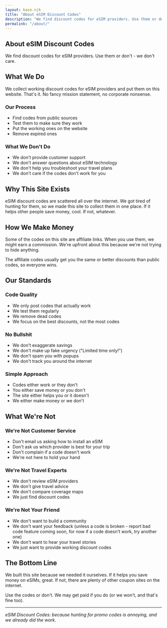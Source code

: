 ```yaml
---
layout: base.njk
title: "About eSIM Discount Codes"
description: "We find discount codes for eSIM providers. Use them or don't, we don't care."
permalink: "/about/"
---
```


<div class="article-page">
<article class="article-content">

# About eSIM Discount Codes

We find discount codes for eSIM providers. Use them or don't - we don't care.

## What We Do

We collect working discount codes for eSIM providers and put them on this website. That's it. No fancy mission statement, no corporate nonsense.

### Our Process

- Find codes from public sources
- Test them to make sure they work
- Put the working ones on the website
- Remove expired ones

### What We Don't Do

- We don't provide customer support
- We don't answer questions about eSIM technology
- We don't help you troubleshoot your travel plans
- We don't care if the codes don't work for you

## Why This Site Exists

eSIM discount codes are scattered all over the internet. We got tired of hunting for them, so we made this site to collect them in one place. If it helps other people save money, cool. If not, whatever.

## How We Make Money

Some of the codes on this site are affiliate links. When you use them, we might earn a commission. We're upfront about this because we're not trying to hide anything.

The affiliate codes usually get you the same or better discounts than public codes, so everyone wins.

## Our Standards

### Code Quality

- We only post codes that actually work
- We test them regularly
- We remove dead codes
- We focus on the best discounts, not the most codes

### No Bullshit

- We don't exaggerate savings
- We don't make up fake urgency ("Limited time only!")
- We don't spam you with popups
- We don't track you around the internet

### Simple Approach

- Codes either work or they don't
- You either save money or you don't
- The site either helps you or it doesn't
- We either make money or we don't

## What We're Not

### We're Not Customer Service

- Don't email us asking how to install an eSIM
- Don't ask us which provider is best for your trip
- Don't complain if a code doesn't work
- We're not here to hold your hand

### We're Not Travel Experts

- We don't review eSIM providers
- We don't give travel advice
- We don't compare coverage maps
- We just find discount codes

### We're Not Your Friend

- We don't want to build a community
- We don't want your feedback (unless a code is broken - report bad code feature coming soon, for now if a code doesn't work, try another one)
- We don't want to hear your travel stories
- We just want to provide working discount codes

## The Bottom Line

We built this site because we needed it ourselves. If it helps you save money on eSIMs, great. If not, there are plenty of other coupon sites on the internet.

Use the codes or don't. We may get paid if you do (or we won't, and that's fine too).

---

*eSIM Discount Codes: because hunting for promo codes is annoying, and we already did the work.*

</article>
</div>

